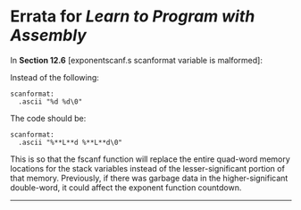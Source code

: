 # Errata for *Learn to Program with Assembly*

In **Section 12.6** [exponentscanf.s scanformat variable is malformed]:

Instead of the following:
```
scanformat:
  .ascii "%d %d\0"
```

The code should be:
```
scanformat:
  .ascii "%**L**d %**L**d\0"
```

This is so that the fscanf function will replace the entire quad-word memory locations for the stack variables instead of the lesser-significant portion of that memory. Previously, if there was garbage data in the higher-significant double-word, it could affect the exponent function countdown.

***